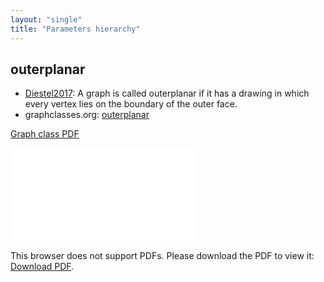 ```yaml
---
layout: "single"
title: "Parameters hierarchy"
---
```

<!--this is a generated file-->

## outerplanar
* [Diestel2017](../r2Lwky): A graph is called outerplanar if it has a drawing in which every vertex lies on the boundary of the outer face.
* graphclasses.org: [outerplanar](https://www.graphclasses.org/classes/gc_110.html)

[Graph class PDF](../0oCyaG.pdf)

<object data="../0oCyaG.pdf" type="application/pdf" width="100%" height="480px"><embed src="../0oCyaG.pdf"><p>This browser does not support PDFs. Please download the PDF to view it: <a href="../0oCyaG.pdf">Download PDF</a>.</p></embed></object>

